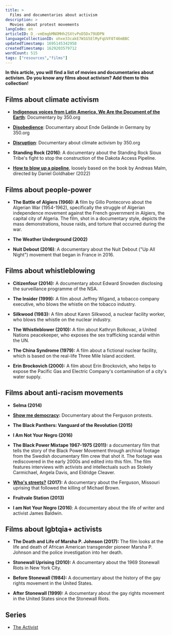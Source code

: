 ```yaml
---
title: >
  Films and documentaries about activism
description: >
  Movies about protest movements
langCode: en
articleID: D_-vmEmgbMNOMHh2SXtvPoD5Dx79UDPN
languageCollectionID: ohxe33cakE7W1G5ElMyFqUVF8T46mBBC
updatedTimestamp: 1695145342958
createdTimestamp: 1629203579712
wordCount: 515
tags: ["resources","films"]
---
```


**In this article, you will find a list of movies and documentaries about activism. Do you know any films about activism? Add them to this collection!**

## Films about climate activism

-   [**Indigenous voices from Latin America, We Are the Document of the Earth**](https://www.youtube.com/watch?v=clmOgeUtB-8): Documentary by 350.org
    
-   [**Disobedience**](http://watchdisobedience.com/): Documentary about Ende Gelände in Germany by 350.org
    
-   [**Disruption**](http://watchdisruption.com/): Documentary about climate activism by 350.org
    
-   **Standing Rock (2016)**: A documentary about the Standing Rock Sioux Tribe's fight to stop the construction of the Dakota Access Pipeline.
    
-   [**How to blow up a pipeline**](/resources/how-to-blow-up-a-pipeline-film), loosely based on the book by Andreas Malm, directed by Daniel Goldhaber (2022)
    

## Films about people-power

-   **The Battle of Algiers (1966): A** film by Gillo Pontecorvo about the Algerian War (1954-1962), specifically the struggle of Algerian independence movement against the French government in Algiers, the capital city of Algeria. The film, shot in a documentary style, depicts the mass demonstrations, house raids, and torture that occurred during the war.
    
-   **The Weather Underground (2002)**
    
-   **Nuit Debout (2016)**: A documentary about the Nuit Debout ("Up All Night") movement that began in France in 2016.
    

## Films about whistleblowing

-   **Citizenfour (2014):** A documentary about Edward Snowden disclosing the surveillance programme of the NSA.
    
-   **The Insider (1999):** A film about Jeffrey Wigand, a tobacco company executive, who blows the whistle on the tobacco industry.
    
-   **Silkwood (1983):** A film about Karen Silkwood, a nuclear facility worker, who blows the whistle on the nuclear industry.
    
-   **The Whistleblower (2010):** A film about Kathryn Bolkovac, a United Nations peacekeeper, who exposes the sex trafficking scandal within the UN.
    
-   **The China Syndrome (1979):** A film about a fictional nuclear facility, which is based on the real-life Three Mile Island accident.
    
-   **Erin Brockovich (2000):** A film about Erin Brockovich, who helps to expose the Pacific Gas and Electric Company's contamination of a city's water supply.
    

## Films about anti-racism movements

-   **Selma (2014)**
    
-   [**Show me democracy**](http://www.showmedemocracy.com)**:** Documentary about the Ferguson protests.
    
-   **The Black Panthers: Vanguard of the Revolution (2015)**
    
-   **I Am Not Your Negro (2016)**
    
-   **The Black Power Mixtape 1967-1975 (2011):** a documentary film that tells the story of the Black Power Movement through archival footage from the Swedish documentary film crew that shot it. The footage was rediscovered in the early 2000s and edited into this film. The film features interviews with activists and intellectuals such as Stokely Carmichael, Angela Davis, and Eldridge Cleaver.
    
-   [**Who's streets?**](https://en.wikipedia.org/wiki/Whose_Streets%3F) **(2017):** A documentary about the Ferguson, Missouri uprising that followed the killing of Michael Brown.
    
-   **Fruitvale Station (2013)**
    
-   **I am Not Your Negro (2016)**: A documentary about the life of writer and activist James Baldwin.
    

## **Films about lgbtqia+ activists**

-   **The Death and Life of Marsha P. Johnson (2017):** The film looks at the life and death of African American transgender pioneer Marsha P. Johnson and the police investigation into her death.
    
-   **Stonewall Uprising (2010):** A documentary about the 1969 Stonewall Riots in New York City.
    
-   **Before Stonewall (1984):** A documentary about the history of the gay rights movement in the United States.
    
-   **After Stonewall (1999):** A documentary about the gay rights movement in the United States since the Stonewall Riots.
    

## Series

-   [The Activist](https://www.theguardian.com/global-development/2021/sep/16/the-activist-reality-tv-show-to-be-reimagined-as-documentary-after-backlash)